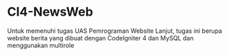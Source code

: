 # CI4-NewsWeb
Untuk memenuhi tugas UAS Pemrograman Website Lanjut, tugas ini berupa website berita yang dibuat dengan CodeIgniter 4 dan MySQL dan menggunakan multirole

